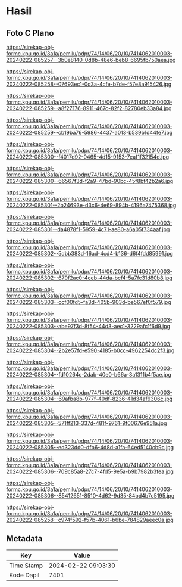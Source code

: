 # Hasil

## Foto C Plano

https://sirekap-obj-formc.kpu.go.id/3a1a/pemilu/pdpr/74/14/06/20/10/7414062010003-20240222-085257--3b0e8140-0d8b-48e6-beb8-6695fb750aea.jpg

https://sirekap-obj-formc.kpu.go.id/3a1a/pemilu/pdpr/74/14/06/20/10/7414062010003-20240222-085258--07693ec1-0d3a-4cfe-b7de-f57e8a915426.jpg

https://sirekap-obj-formc.kpu.go.id/3a1a/pemilu/pdpr/74/14/06/20/10/7414062010003-20240222-085259--a8f27176-8911-467c-82f2-82780eb33a84.jpg

https://sirekap-obj-formc.kpu.go.id/3a1a/pemilu/pdpr/74/14/06/20/10/7414062010003-20240222-085259--cb19ba76-5986-4437-a013-b539b1d44fe7.jpg

https://sirekap-obj-formc.kpu.go.id/3a1a/pemilu/pdpr/74/14/06/20/10/7414062010003-20240222-085300--f4017d92-0465-4d15-9153-7eaf1f32154d.jpg

https://sirekap-obj-formc.kpu.go.id/3a1a/pemilu/pdpr/74/14/06/20/10/7414062010003-20240222-085300--66567f3d-f2a9-47bd-90bc-45f8bf42b2a6.jpg

https://sirekap-obj-formc.kpu.go.id/3a1a/pemilu/pdpr/74/14/06/20/10/7414062010003-20240222-085301--2b24693e-d3c6-4e69-894b-4196a7475368.jpg

https://sirekap-obj-formc.kpu.go.id/3a1a/pemilu/pdpr/74/14/06/20/10/7414062010003-20240222-085301--da4878f1-5959-4c71-ae80-a6a05f734aaf.jpg

https://sirekap-obj-formc.kpu.go.id/3a1a/pemilu/pdpr/74/14/06/20/10/7414062010003-20240222-085302--5dbb383d-16ad-4cd4-b136-d6f4fdd85991.jpg

https://sirekap-obj-formc.kpu.go.id/3a1a/pemilu/pdpr/74/14/06/20/10/7414062010003-20240222-085302--679f2ac0-4ceb-44da-bcf4-5a7fc31d80b8.jpg

https://sirekap-obj-formc.kpu.go.id/3a1a/pemilu/pdpr/74/14/06/20/10/7414062010003-20240222-085303--ccf00fd5-fa3d-405b-903d-be567ef0f579.jpg

https://sirekap-obj-formc.kpu.go.id/3a1a/pemilu/pdpr/74/14/06/20/10/7414062010003-20240222-085303--abe97f3d-8f54-44d3-aec1-3229afc1f6d9.jpg

https://sirekap-obj-formc.kpu.go.id/3a1a/pemilu/pdpr/74/14/06/20/10/7414062010003-20240222-085304--2b2e57fd-e590-4185-b0cc-4962254dc2f3.jpg

https://sirekap-obj-formc.kpu.go.id/3a1a/pemilu/pdpr/74/14/06/20/10/7414062010003-20240222-085304--fd10264c-2dab-40e0-b66a-3a1311b4f5ae.jpg

https://sirekap-obj-formc.kpu.go.id/3a1a/pemilu/pdpr/74/14/06/20/10/7414062010003-20240222-085304--69afba8b-977f-40df-8236-41d34af9306c.jpg

https://sirekap-obj-formc.kpu.go.id/3a1a/pemilu/pdpr/74/14/06/20/10/7414062010003-20240222-085305--571ff213-337d-481f-9761-9f00676e951a.jpg

https://sirekap-obj-formc.kpu.go.id/3a1a/pemilu/pdpr/74/14/06/20/10/7414062010003-20240222-085305--ed323dd0-dfb6-4d8d-a1fa-64ed5140cb9c.jpg

https://sirekap-obj-formc.kpu.go.id/3a1a/pemilu/pdpr/74/14/06/20/10/7414062010003-20240222-085306--709c85a8-27c7-4fd5-9e5a-b9b7982b3fea.jpg

https://sirekap-obj-formc.kpu.go.id/3a1a/pemilu/pdpr/74/14/06/20/10/7414062010003-20240222-085306--85412651-8510-4d62-9d35-84bd4b7c5195.jpg

https://sirekap-obj-formc.kpu.go.id/3a1a/pemilu/pdpr/74/14/06/20/10/7414062010003-20240222-085258--c974f592-f57b-4061-b6be-784829aeec0a.jpg


## Metadata

| Key        | Value               |
| ---------- | ------------------- |
| Time Stamp | 2024-02-22 09:03:30 |
| Kode Dapil | 7401                |



